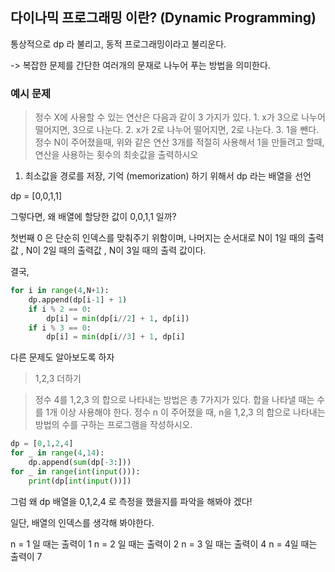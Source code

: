 ## 다이나믹 프로그래밍 이란? (Dynamic Programming)

통상적으로 dp 라 불리고, 동적 프로그래밍이라고 불리운다.

-> 복잡한 문제를 간단한 여러개의 문재로 나누어 푸는 방법을 의미한다.

### 예시 문제

> 정수 X에 사용할 수 있는 연산은 다음과 같이 3 가지가 있다. 1. x가 3으로 나누어 떨어지면, 3으로 나눈다. 2. x가 2로 나누어 떨어지면, 2로 나눈다. 3. 1을 뺀다. 정수 N이 주어졌을때, 위와 같은 연산 3개를 적절히 사용해서 1을 만들려고 할때, 연산을 사용하는 횟수의 최솟값을 출력하시오

1. 최소값을 경로를 저장, 기억 (memorization) 하기 위해서 dp 라는 배열을 선언

dp = [0,0,1,1]

그렇다면, 왜 배열에 할당한 값이 0,0,1,1 일까?

첫번째 0 은 단순히 인덱스를 맞춰주기 위함이며, 나머지는 순서대로 N이 1일 때의 출력값 , N이 2일 때의 출력값 , N이 3일 때의 출력 값이다.

결국,

```python
for i in range(4,N+1):
    dp.append(dp[i-1] + 1)
    if i % 2 == 0:
        dp[i] = min(dp[i//2] + 1, dp[i])
    if i % 3 == 0:
        dp[i] = min(dp[i//3] + 1, dp[i]

```

다른 문제도 알아보도록 하자

> 1,2,3 더하기

> 정수 4를 1,2,3 의 합으로 나타내는 방법은 총 7가지가 있다. 합을 나타낼 때는 수를 1개 이상 사용해야 한다. 정수 n 이 주어졌을 때, n을 1,2,3 의 합으로 나타내는 방법의 수를 구하는 프로그램을 작성하시오.

```python
dp = [0,1,2,4]
for _ in range(4,14):
    dp.append(sum(dp[-3:]))
for _ in range(int(input())):
    print(dp[int(input())])
```

그럼 왜 dp 배열을 0,1,2,4 로 측정을 했을지를 파악을 해봐야 겠다!

일단, 배열의 인덱스를 생각해 봐야한다.

n = 1 일 때는 출력이 1
n = 2 일 때는 출력이 2
n = 3 일 때는 출력이 4
n = 4일 때는 출력이 7
